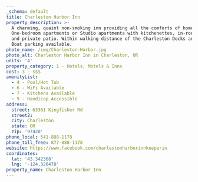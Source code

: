 ```yaml
---
_schema: default
title: Charleston Harbor Inn
property_description: >-
  A charming, quaint non-smoking inn providing all the comforts of home.
  One-bedroom apartments or Studio apartments with kitchenettes, in-room spa,
  and private patio. Within walking distance of the Charleston Docks and dining.
  Boat parking available.
photo_name: /img/Charleston-Harbor.jpg
photo_alt: Charleston Harbor Inn in Charleston, OR
units: '4'
property_category: 1 - Hotels, Motels & Inns
cost: 3 - $$$
amenityList:
  - 4 - Pool/Hot Tub
  - 6 - WiFi Available
  - 7 - Kitchens Available
  - 9 - Handicap Accessible
address:
  street: 63361 Kingfisher Rd
  street2:
  city: Charleston
  state: OR
  zip: '97420'
phone_local: 541-888-1178
phone_toll_free: 877-888-1178
website: https://www.facebook.com/charlestonharborinnkeeperin
coordinates:
  lat: '43.342368'
  lng: '-124.326470'
property_name: Charleston Harbor Inn
---
```

